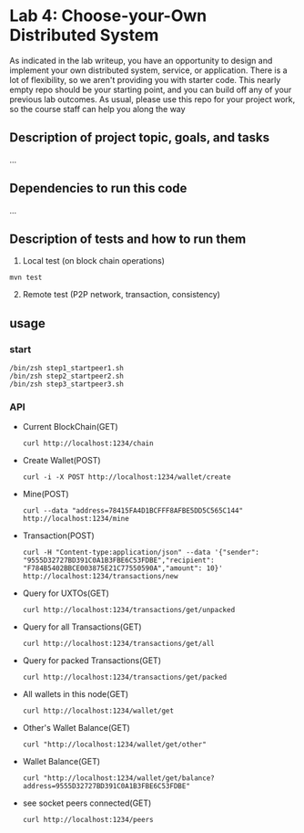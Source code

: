 # Lab 4: Choose-your-Own Distributed System

As indicated in the lab writeup, you have an opportunity to design and implement your own distributed system, service, or application.  There is a lot of flexibility, so we aren't providing you with starter code.  This nearly empty repo should be your starting point, and you can build off any of your previous lab outcomes.  As usual, please use this repo for your project work, so the course staff can help you along the way


## Description of project topic, goals, and tasks

...

## Dependencies to run this code

...

## Description of tests and how to run them

1. Local test (on block chain operations)

```
mvn test
```

2. Remote test (P2P network, transaction, consistency)

## usage

### start
```
/bin/zsh step1_startpeer1.sh
/bin/zsh step2_startpeer2.sh
/bin/zsh step3_startpeer3.sh
```


### API
- Current BlockChain(GET)

  ```
  curl http://localhost:1234/chain
  ```

- Create Wallet(POST)

  ```
  curl -i -X POST http://localhost:1234/wallet/create
  ```

- Mine(POST)

  ```
  curl --data "address=78415FA4D1BCFFF8AFBE5DD5C565C144" http://localhost:1234/mine
  ```

- Transaction(POST)

  ```
  curl -H "Content-type:application/json" --data '{"sender": "9555D32727BD391C0A1B3FBE6C53FDBE","recipient": "F784B5402BBCE003875E21C77550590A","amount": 10}' http://localhost:1234/transactions/new
  ```

- Query for UXTOs(GET)

  ```
  curl http://localhost:1234/transactions/get/unpacked
  ```

- Query for all Transactions(GET)

  ```
  curl http://localhost:1234/transactions/get/all
  ```

- Query for packed Transactions(GET)

  ```
  curl http://localhost:1234/transactions/get/packed
  ```

- All wallets in this node(GET)

  ```
  curl http://localhost:1234/wallet/get
  ```

- Other's Wallet Balance(GET)

  ```
  curl "http://localhost:1234/wallet/get/other"
  ```

- Wallet Balance(GET)

  ```
  curl "http://localhost:1234/wallet/get/balance?address=9555D32727BD391C0A1B3FBE6C53FDBE"
  ```

- see socket peers connected(GET)

  ```
  curl http://localhost:1234/peers
  ```


